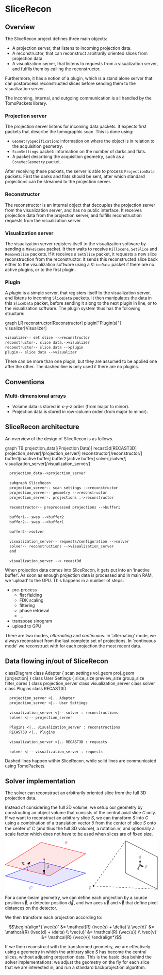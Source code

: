 # SliceRecon

## Overview

The SliceRecon project defines three main objects:

- A projection server, that listens to incoming projection data.
- A reconstructor, that can reconstruct arbitrarily oriented slices from
  projection data.
- A visualization server, that listens to requests from a visualization server,
  and fulfils them by calling the reconstructor.

Furthermore, it has a notion of a plugin, which is a stand alone server that can
postprocess reconstructed slices before sending them to the visualization
server.

The incoming, internal, and outgoing communication is all handled by the TomoPackets library.

### Projection server

The projection server listens for incoming data packets. It expects first
packets that describe the tomographic scan. This is done using:

- `GeometrySpecification`: information on where the object is in relation
  to the acquisition geometry.
- `ScanSettings` packet: information on the number of darks and flats.
- A packet describing the acquisition geometry, such as a `ConeVecGeometry`
  packet.

After receiving these packets, the server is able to process `ProjectionData`
packets. First the darks and flats should be sent, after which standard
projections can be streamed to the projection server.

### Reconstructor

The reconstructor is an internal object that decouples the projection server
from the visualization server, and has no public interface. It receives
projection data from the projection server, and fulfills reconstruction requests
from the visualization server.

### Visualization server

The visualization server registers itself to the visualization software by
sending a `MakeScene` packet. It then waits to receive `KillScene`, `SetSlice`
and `RemoveSlice` packets. If it receives a `SetSlice` packet, it requests a new
slice reconstruction from the reconstructor. It sends this reconstructed slice
back either to the visualization software using a `SliceData` packet if there
are no active plugins, or to the first plugin.

### Plugin

A *plugin* is a simple server, that registers itself to the visualization server,
and listens to incoming `SliceData` packets. It then manipulates the data in
this `SliceData` packet, before sending it along to the next plugin in line, or
to the visualization software. The plugin system thus has the following structure:

<div class="mermaid">
  graph LR
    reconstructor[Reconstructor]
    plugin["Plugin(s)"]
    visualizer[Visualizer]

    visualizer-- set slice -->reconstructor
    reconstructor-. slice data.->visualizer
    reconstructor-- slice data -->plugin
    plugin-- slice data -->visualizer
</div>

There can be more than one plugin, but they are assumed to be applied one after
the other. The dashed line is only used if there are no plugins.

## Conventions

### Multi-dimensional arrays

- Volume data is stored in x-y-z order (from major to minor).
- Projection data is stored in row-column order (from major to minor).


## SliceRecon architecture

An overview of the design of SliceRecon is as follows.

<div class="mermaid">
    graph TB
      projection_data[(Projection Data)]
      recast3d[RECAST3D]
      projection_server[/projection_server/]
      reconstructor[/reconstructor/]
      buffer1[inactive buffer]
      buffer2[active buffer]
      solver[/solver/]
      visualization_server[/visualization_server/]

      projection_data-->projection_server

      subgraph SliceRecon
      projection_server-- scan settings -->reconstructor
      projection_server-- geometry -->reconstructor
      projection_server-. projections .->reconstructor

      reconstructor-- preprocessed projections -->buffer1

      buffer1-- swap -->buffer2
      buffer2-- swap -->buffer1

      buffer2-->solver

      visualization_server-- requests/configuration -->solver
      solver-- reconstructions -->visualization_server
      end

      visualization_server --> recast3d
</div>

When projection data comes into SliceRecon, it gets put into an ‘inactive buffer’.
As soon as enough projection data is processed and in main RAM, we ‘upload’ to the GPU. This happens in a number of steps:

- pre-process
    - flat fielding
    - FDK scaling
    - filtering
    - phase retrieval
    - ...
- transpose sinogram
- upload to GPU

There are two modes, _alternating_ and _continuous_. In ‘alternating’ mode, we always reconstruct from the last complete set of projections. In ‘continuous mode’ we reconstruct with for each projection the most recent data.

## Data flowing in/out of SliceRecon

<div class="mermaid">
    classDiagram
      class Adapter {
          scan settings
          vol_geom
          proj_geom
          [projection]
      }
      class User Settings {
        slice_size
        preview_size
        group_size
        filter_cores
      }
      class projection_server
      class visualization_server
      class solver
      class Plugins
      class RECAST3D

      projection_server <|.. Adapter
      projection_server <|-- User Settings

      visualization_server <|-- solver : reconstructions
      solver <|-- projection_server

      Plugins <|.. visualization_server : reconstructions
      RECAST3D <|.. Plugins

      visualization_server <|.. RECAST3D : requests

      solver <|-- visualization_server : requests
</div>

Dashed lines happen within SliceRecon, while solid lines are communicated using TomoPackets.

## Solver implementation

The solver can reconstruct an arbitrarily oriented slice from the full 3D projection data. 

Instead of considering the full 3D volume, we setup our geometry by constructing an object volume that consists of the central axial slice $C$ only. If we want to reconstruct an arbitrary slice $S$, we can transform $S$ into $C$ using a combination of a translation vector $\delta$ from the center of slice $S$ onto the center of $C$ (and thus the full 3D volume), a rotation $\mathcal{R}$, and optionally a scale factor which does not have to be used when slices are of fixed size.

![Slice transformation](../images/slice_transformation.svg)

For a cone-beam geometry, we can define each projection by a source position $\vec{s}$, a detector position $\vec{d}$, and two axes $\vec{u}$ and $\vec{v}$ that define pixel distances on the detector.

We then transform each projection according to:

$$\begin{align*}
\vec{s}' &= \mathcal{R} (\vec{s} + \delta) \\
\vec{d}' &= \mathcal{R} (\vec{d} + \delta) \\
\vec{u}' &= \mathcal{R} (\vec{u}) \\
\vec{v}' &= \mathcal{R} (\vec{v})
\end{align*}$$

If we then reconstruct with the transformed geometry, we are effectively using a geometry in which the arbitrary slice $S$ has become the central slices, without adjusting projection data. This is the basic idea behind the solver implementations: we adjust the geometry on the fly for each slice that we are interested in, and run a standard backprojection algorithm.


